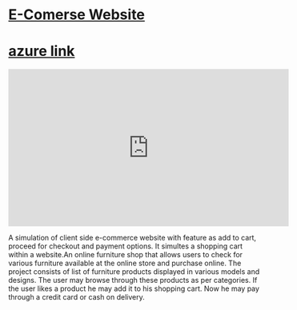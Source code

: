 # [E-Comerse Website](https://bhaiyyashabmandhare.github.io/E-com-web/)
# [azure link](https://yellow-pond-08bd7ac10.2.azurestaticapps.net/)

<iframe
        width="560"
        height="315"
        src="https://www.youtube.com/embed/DrUOAqqcg5E"
        title="YouTube video player"
        frameborder="0"
        ></iframe>

A simulation of client side e-commerce website with feature as add to cart, proceed for checkout and payment options. It simultes a shopping cart within a website.An online furniture shop that allows users to check for various furniture available at the online store and purchase online. The project consists of list of furniture products displayed in various models and designs. The user may browse through these products as per categories. If the user likes a product he may add it to his shopping cart. Now he may pay through a credit card or cash on delivery.
